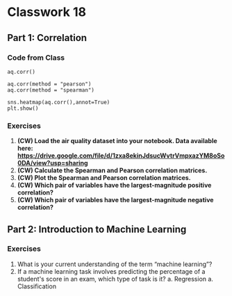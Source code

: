 # Classwork 18

## Part 1: Correlation

### Code from Class

```
aq.corr()

aq.corr(method = "pearson")
aq.corr(method = "spearman")

sns.heatmap(aq.corr(),annot=True)
plt.show()
```

### Exercises

1. **(CW) Load the air quality dataset into your notebook. Data available here: https://drive.google.com/file/d/1zxa8ekinJdsucWvtrVmpxazYM8oSo0DA/view?usp=sharing**
1. **(CW) Calculate the Spearman and Pearson correlation matrices.**
1. **(CW) Plot the Spearman and Pearson correlation matrices.**
1. **(CW) Which pair of variables have the largest-magnitude positive correlation?**
1. **(CW) Which pair of variables have the largest-magnitude negative correlation?**

## Part 2: Introduction to Machine Learning

### Exercises

1. What is your current understanding of the term “machine learning”?
1. If a machine learning task involves predicting the percentage of a student's score in an exam, which type of task is it?
  a. Regression
  a. Classification
